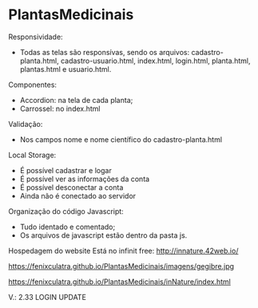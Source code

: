 # PlantasMedicinais

Responsividade:
- Todas as telas são responsívas, sendo os arquivos: cadastro-planta.html, cadastro-usuario.html, index.html, login.html, planta.html, plantas.html e usuario.html.

Componentes:
- Accordion: na tela de cada planta;
- Carrossel: no index.html

Validação:
- Nos campos nome e nome científico do cadastro-planta.html

Local Storage:
- É possível cadastrar e logar
- É possível ver as informações da conta
- É possível desconectar a conta
- Ainda não é conectado ao servidor

Organização do código Javascript:
- Tudo identado e comentado;
- Os arquivos de javascript estão dentro da pasta js.

Hospedagem do website
Está no infinit free:
http://innature.42web.io/

https://fenixculatra.github.io/PlantasMedicinais/imagens/gegibre.jpg 

https://fenixculatra.github.io/PlantasMedicinais/inNature/index.html

V.: 2.33 LOGIN UPDATE